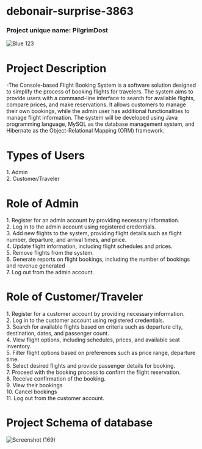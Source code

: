 # debonair-surprise-3863
<h3>Project unique name:  PilgrimDost</h3>









![Blue 123](https://github.com/Raushan1234567/debonair-surprise-3863/assets/115460955/e1509842-9326-48a4-ba6b-044f4fdf6004)
<h1> Project Description </h1></h1>-The Console-based Flight Booking System is a software solution designed to simplify the process of booking flights for travelers. The system aims to provide users with a command-line interface to search for available flights, compare prices, and make reservations. It allows customers to manage their own bookings, while the admin user has additional functionalities to manage flight information. The system will be developed using Java programming language, MySQL as the database management system, and Hibernate as the Object-Relational Mapping (ORM) framework.

<h1>Types of Users</h1>
1. Admin  <br>
2. Customer/Traveler


<h1>Role of Admin</h1>
1. Register for an admin account by providing necessary information. <br>
2. Log in to the admin account using registered credentials.<br>
3. Add new flights to the system, providing flight details such as flight number, departure, and arrival times, and price.<br>
4. Update flight information, including flight schedules and prices.<br>
5. Remove flights from the system.<br>
6. Generate reports on flight bookings, including the number of bookings and revenue generated<br>
7. Log out from the admin account.

<h1>Role of Customer/Traveler</h1>
1. Register for a customer account by providing necessary information.<br>
2. Log in to the customer account using registered credentials.<br>
3. Search for available flights based on criteria such as departure city, destination, dates, and passenger count.<br>
4. View flight options, including schedules, prices, and available seat inventory.<br>
5. Filter flight options based on preferences such as price range, departure time.<br>
6. Select desired flights and provide passenger details for booking.<br>
7. Proceed with the booking process to confirm the flight reservation.<br>
8. Receive confirmation of the booking.<br>
9. View their bookings<br>
10. Cancel bookings<br>
11. Log out from the customer account.<br>



<h1>Project Schema of database</h1>













![Screenshot (169)](https://github.com/Raushan1234567/debonair-surprise-3863/assets/115460955/c567f146-9817-49e1-a41c-410e6b52ee31)
